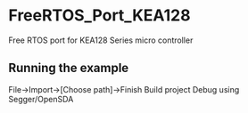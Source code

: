 # FreeRTOS_Port_KEA128
Free RTOS port for KEA128 Series micro controller
## Running the example
File->Import->[Choose path]->Finish
Build project
Debug using Segger/OpenSDA
